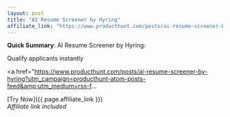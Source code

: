 ```yaml
---
layout: post
title: "AI Resume Screener by Hyring"
affiliate_link: "https://www.producthunt.com/posts/ai-resume-screener-by-hyring?ref=autoverse&utm_source=autoverse"
---
```


**Quick Summary**: AI Resume Screener by Hyring: <p>
            Qualify applicants instantly 
          </p>
          <p>
            <a href="https://www.producthunt.com/posts/ai-resume-screener-by-hyring?utm_campaign=producthunt-atom-posts-feed&amp;utm_medium=rss-f...

[Try Now]({{ page.affiliate_link }})  
*Affiliate link included*
